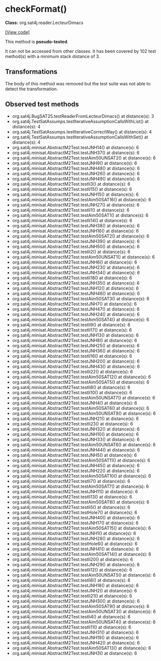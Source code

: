 # checkFormat()

**Class:** org.sat4j.reader.LecteurDimacs

[[View code]](https://gitlab.ow2.org/sat4j/sat4j/blob/09e9173e400ea6c1794354ca54c36607c53391ff/org.sat4j.core/src/main/java//org/sat4j/reader/LecteurDimacs.java#L137)

This method is **pseudo-tested**.


It can not be accessed from other classes. 
It has been covered by 102 test method(s) with a minimum stack distance of 3.

## Transformations

The body of this method was removed but the test suite was not able to detect the transformation.



## Observed test methods

* org.sat4j.BugSAT25.testReaderFromLecteurDimacs() at distance(s): 3
* org.sat4j.TestSatAssumps.testIterativeAssumptionCallsWithList() at distance(s): 4
* org.sat4j.TestSatAssumps.testIterativeCorrectWay() at distance(s): 4
* org.sat4j.TestSatAssumps.testIterativeAssumptionCallsWithSet() at distance(s): 4
* org.sat4j.minisat.AbstractM2Test.testJNH14() at distance(s): 6
* org.sat4j.minisat.AbstractM2Test.testJNH37() at distance(s): 6
* org.sat4j.minisat.AbstractM2Test.testAim50UNSAT2() at distance(s): 6
* org.sat4j.minisat.AbstractM2Test.testJNH9() at distance(s): 6
* org.sat4j.minisat.AbstractM2Test.testJNH48() at distance(s): 6
* org.sat4j.minisat.AbstractM2Test.testJNH26() at distance(s): 6
* org.sat4j.minisat.AbstractM2Test.testJNH49() at distance(s): 6
* org.sat4j.minisat.AbstractM2Test.testIi3() at distance(s): 6
* org.sat4j.minisat.AbstractM2Test.testIi15() at distance(s): 6
* org.sat4j.minisat.AbstractM2Test.testJNH15() at distance(s): 6
* org.sat4j.minisat.AbstractM2Test.testAim50SAT16() at distance(s): 6
* org.sat4j.minisat.AbstractM2Test.testJNH27() at distance(s): 6
* org.sat4j.minisat.AbstractM2Test.testIi1() at distance(s): 6
* org.sat4j.minisat.AbstractM2Test.testAim50SAT1() at distance(s): 6
* org.sat4j.minisat.AbstractM2Test.testIi14() at distance(s): 6
* org.sat4j.minisat.AbstractM2Test.testJNH38() at distance(s): 6
* org.sat4j.minisat.AbstractM2Test.testJNH16() at distance(s): 6
* org.sat4j.minisat.AbstractM2Test.testAim50SAT2() at distance(s): 6
* org.sat4j.minisat.AbstractM2Test.testJNH39() at distance(s): 6
* org.sat4j.minisat.AbstractM2Test.testJNH50() at distance(s): 6
* org.sat4j.minisat.AbstractM2Test.testIi2() at distance(s): 6
* org.sat4j.minisat.AbstractM2Test.testAim50UNSAT1() at distance(s): 6
* org.sat4j.minisat.AbstractM2Test.testJNH6() at distance(s): 6
* org.sat4j.minisat.AbstractM2Test.testJNH23() at distance(s): 6
* org.sat4j.minisat.AbstractM2Test.testJNH34() at distance(s): 6
* org.sat4j.minisat.AbstractM2Test.testIi18() at distance(s): 6
* org.sat4j.minisat.AbstractM2Test.testJNH35() at distance(s): 6
* org.sat4j.minisat.AbstractM2Test.testJNH12() at distance(s): 6
* org.sat4j.minisat.AbstractM2Test.testJNH46() at distance(s): 6
* org.sat4j.minisat.AbstractM2Test.testAim50SAT3() at distance(s): 6
* org.sat4j.minisat.AbstractM2Test.testJNH7() at distance(s): 6
* org.sat4j.minisat.AbstractM2Test.testJNH47() at distance(s): 6
* org.sat4j.minisat.AbstractM2Test.testJNH24() at distance(s): 6
* org.sat4j.minisat.AbstractM2Test.testAim50SAT4() at distance(s): 6
* org.sat4j.minisat.AbstractM2Test.testIi9() at distance(s): 6
* org.sat4j.minisat.AbstractM2Test.testIi17() at distance(s): 6
* org.sat4j.minisat.AbstractM2Test.testJNH13() at distance(s): 6
* org.sat4j.minisat.AbstractM2Test.testJNH8() at distance(s): 6
* org.sat4j.minisat.AbstractM2Test.testJNH25() at distance(s): 6
* org.sat4j.minisat.AbstractM2Test.testJNH36() at distance(s): 6
* org.sat4j.minisat.AbstractM2Test.testIi16() at distance(s): 6
* org.sat4j.minisat.AbstractM2Test.testJNH20() at distance(s): 6
* org.sat4j.minisat.AbstractM2Test.testJNH43() at distance(s): 6
* org.sat4j.minisat.AbstractM2Test.testIi22() at distance(s): 6
* org.sat4j.minisat.AbstractM2Test.testAim50SAT12() at distance(s): 6
* org.sat4j.minisat.AbstractM2Test.testAim50SAT5() at distance(s): 6
* org.sat4j.minisat.AbstractM2Test.testIi8() at distance(s): 6
* org.sat4j.minisat.AbstractM2Test.testIi10() at distance(s): 6
* org.sat4j.minisat.AbstractM2Test.testAim50UNSAT7() at distance(s): 6
* org.sat4j.minisat.AbstractM2Test.testJNH4() at distance(s): 6
* org.sat4j.minisat.AbstractM2Test.testAim50SAT6() at distance(s): 6
* org.sat4j.minisat.AbstractM2Test.testAim50UNSAT8() at distance(s): 6
* org.sat4j.minisat.AbstractM2Test.testJNH21() at distance(s): 6
* org.sat4j.minisat.AbstractM2Test.testIi23() at distance(s): 6
* org.sat4j.minisat.AbstractM2Test.testJNH32() at distance(s): 6
* org.sat4j.minisat.AbstractM2Test.testJNH10() at distance(s): 6
* org.sat4j.minisat.AbstractM2Test.testJNH33() at distance(s): 6
* org.sat4j.minisat.AbstractM2Test.testAim50UNSAT6() at distance(s): 6
* org.sat4j.minisat.AbstractM2Test.testJNH44() at distance(s): 6
* org.sat4j.minisat.AbstractM2Test.testJNH5() at distance(s): 6
* org.sat4j.minisat.AbstractM2Test.testAim50SAT11() at distance(s): 6
* org.sat4j.minisat.AbstractM2Test.testJNH45() at distance(s): 6
* org.sat4j.minisat.AbstractM2Test.testJNH22() at distance(s): 6
* org.sat4j.minisat.AbstractM2Test.testAim50SAT10() at distance(s): 6
* org.sat4j.minisat.AbstractM2Test.testIi7() at distance(s): 6
* org.sat4j.minisat.AbstractM2Test.testAim50SAT7() at distance(s): 6
* org.sat4j.minisat.AbstractM2Test.testJNH11() at distance(s): 6
* org.sat4j.minisat.AbstractM2Test.testIi13() at distance(s): 6
* org.sat4j.minisat.AbstractM2Test.testAim50SAT8() at distance(s): 6
* org.sat4j.minisat.AbstractM2Test.testIi5() at distance(s): 6
* org.sat4j.minisat.AbstractM2Test.testHole7() at distance(s): 6
* org.sat4j.minisat.AbstractM2Test.testJNH40() at distance(s): 6
* org.sat4j.minisat.AbstractM2Test.testJNH17() at distance(s): 6
* org.sat4j.minisat.AbstractM2Test.testAim50SAT15() at distance(s): 6
* org.sat4j.minisat.AbstractM2Test.testJNH1() at distance(s): 6
* org.sat4j.minisat.AbstractM2Test.testJNH28() at distance(s): 6
* org.sat4j.minisat.AbstractM2Test.testHole6() at distance(s): 6
* org.sat4j.minisat.AbstractM2Test.testJNH41() at distance(s): 6
* org.sat4j.minisat.AbstractM2Test.testAim50SAT14() at distance(s): 6
* org.sat4j.minisat.AbstractM2Test.testIi20() at distance(s): 6
* org.sat4j.minisat.AbstractM2Test.testJNH29() at distance(s): 6
* org.sat4j.minisat.AbstractM2Test.testIi12() at distance(s): 6
* org.sat4j.minisat.AbstractM2Test.testAim50UNSAT5() at distance(s): 6
* org.sat4j.minisat.AbstractM2Test.testIi6() at distance(s): 6
* org.sat4j.minisat.AbstractM2Test.testJNH18() at distance(s): 6
* org.sat4j.minisat.AbstractM2Test.testJNH2() at distance(s): 6
* org.sat4j.minisat.AbstractM2Test.testIi21() at distance(s): 6
* org.sat4j.minisat.AbstractM2Test.testJNH30() at distance(s): 6
* org.sat4j.minisat.AbstractM2Test.testAim50SAT9() at distance(s): 6
* org.sat4j.minisat.AbstractM2Test.testAim50UNSAT3() at distance(s): 6
* org.sat4j.minisat.AbstractM2Test.testIi4() at distance(s): 6
* org.sat4j.minisat.AbstractM2Test.testAim50UNSAT4() at distance(s): 6
* org.sat4j.minisat.AbstractM2Test.testIi11() at distance(s): 6
* org.sat4j.minisat.AbstractM2Test.testJNH31() at distance(s): 6
* org.sat4j.minisat.AbstractM2Test.testJNH19() at distance(s): 6
* org.sat4j.minisat.AbstractM2Test.testJNH42() at distance(s): 6
* org.sat4j.minisat.AbstractM2Test.testAim50SAT13() at distance(s): 6
* org.sat4j.minisat.AbstractM2Test.testJNH3() at distance(s): 6

